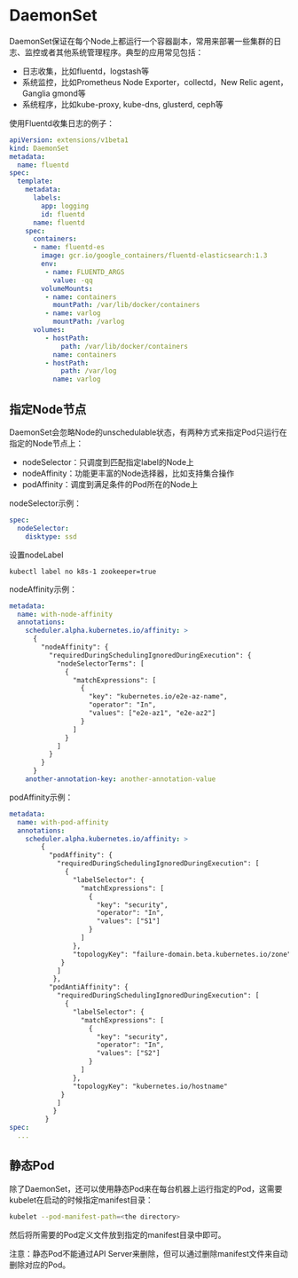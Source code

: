 # DaemonSet

DaemonSet保证在每个Node上都运行一个容器副本，常用来部署一些集群的日志、监控或者其他系统管理程序。典型的应用常见包括：

* 日志收集，比如fluentd，logstash等
* 系统监控，比如Prometheus Node Exporter，collectd，New Relic agent，Ganglia gmond等
* 系统程序，比如kube-proxy, kube-dns, glusterd, ceph等

使用Fluentd收集日志的例子：

```yaml
apiVersion: extensions/v1beta1
kind: DaemonSet
metadata:
  name: fluentd
spec:
  template:
    metadata:
      labels:
        app: logging
        id: fluentd
      name: fluentd
    spec:
      containers:
      - name: fluentd-es
        image: gcr.io/google_containers/fluentd-elasticsearch:1.3
        env:
         - name: FLUENTD_ARGS
           value: -qq
        volumeMounts:
         - name: containers
           mountPath: /var/lib/docker/containers
         - name: varlog
           mountPath: /varlog
      volumes:
         - hostPath:
             path: /var/lib/docker/containers
           name: containers
         - hostPath:
             path: /var/log
           name: varlog
```

## 指定Node节点

DaemonSet会忽略Node的unschedulable状态，有两种方式来指定Pod只运行在指定的Node节点上：

* nodeSelector：只调度到匹配指定label的Node上
* nodeAffinity：功能更丰富的Node选择器，比如支持集合操作
* podAffinity：调度到满足条件的Pod所在的Node上

nodeSelector示例：

```yaml
spec:
  nodeSelector:
    disktype: ssd
```

设置nodeLabel

```
kubectl label no k8s-1 zookeeper=true
```

nodeAffinity示例：

```yaml
metadata:
  name: with-node-affinity
  annotations:
    scheduler.alpha.kubernetes.io/affinity: >
      {
        "nodeAffinity": {
          "requiredDuringSchedulingIgnoredDuringExecution": {
            "nodeSelectorTerms": [
              {
                "matchExpressions": [
                  {
                    "key": "kubernetes.io/e2e-az-name",
                    "operator": "In",
                    "values": ["e2e-az1", "e2e-az2"]
                  }
                ]
              }
            ]
          }
        }
      }
    another-annotation-key: another-annotation-value
```

podAffinity示例：

```yaml
metadata:
  name: with-pod-affinity
  annotations:
    scheduler.alpha.kubernetes.io/affinity: >
        {
          "podAffinity": {
            "requiredDuringSchedulingIgnoredDuringExecution": [
              {
                "labelSelector": {
                  "matchExpressions": [
                    {
                      "key": "security",
                      "operator": "In",
                      "values": ["S1"]
                    }
                  ]
                },
                "topologyKey": "failure-domain.beta.kubernetes.io/zone"
             }
            ]
           },
          "podAntiAffinity": {
            "requiredDuringSchedulingIgnoredDuringExecution": [
              {
                "labelSelector": {
                  "matchExpressions": [
                    {
                      "key": "security",
                      "operator": "In",
                      "values": ["S2"]
                    }
                  ]
                },
                "topologyKey": "kubernetes.io/hostname"
             }
            ]
           }
         }
spec:
  ...
```

## 静态Pod

除了DaemonSet，还可以使用静态Pod来在每台机器上运行指定的Pod，这需要kubelet在启动的时候指定manifest目录：

```bash
kubelet --pod-manifest-path=<the directory>
```

然后将所需要的Pod定义文件放到指定的manifest目录中即可。

注意：静态Pod不能通过API Server来删除，但可以通过删除manifest文件来自动删除对应的Pod。

